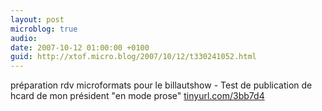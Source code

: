 ```yaml
---
layout: post
microblog: true
audio: 
date: 2007-10-12 01:00:00 +0100
guid: http://xtof.micro.blog/2007/10/12/t330241052.html
---
```

préparation rdv microformats pour le billautshow - Test de publication de  hcard de mon président "en mode prose" [tinyurl.com/3bb7d4](http://tinyurl.com/3bb7d4)
